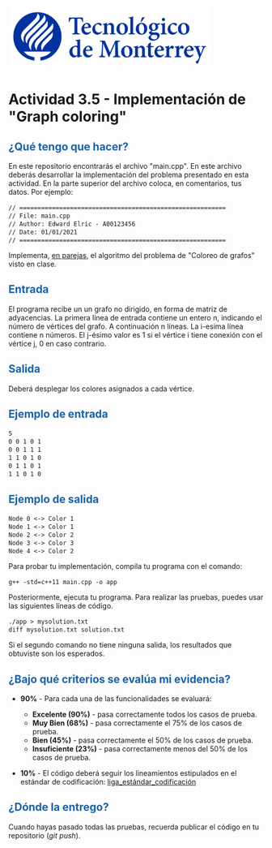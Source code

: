 ![Tec de Monterrey](images/logotecmty.png)
# Actividad 3.5 - Implementación de "Graph coloring"

## <span style="color: rgb(26, 99, 169);">¿Qué tengo que hacer?</span>
En este repositorio encontrarás el archivo "main.cpp". En este archivo deberás desarrollar la implementación del problema presentado en esta actividad.  En la parte superior del archivo coloca, en comentarios, tus datos. Por ejemplo:
```
// =========================================================
// File: main.cpp
// Author: Edward Elric - A00123456
// Date: 01/01/2021
// =========================================================
```
Implementa, <span style="text-decoration-line: underline;">en parejas</span>, el algoritmo del problema de "Coloreo de grafos" visto en clase.

## <span style="color: rgb(26, 99, 169);">**Entrada**</span>
El programa recibe un un grafo no dirigido, en forma de matriz de adyacencias. La primera línea de entrada contiene un entero n, indicando el número de vértices del grafo. A continuación n líneas. La i-esima línea contiene n números.  El j-ésimo valor es 1 si el vértice i tiene conexión con el vértice j, 0 en caso contrario.

## <span style="color: rgb(26, 99, 169);">**Salida**</span>
Deberá desplegar los colores asignados a cada vértice.

## <span style="color: rgb(26, 99, 169);">**Ejemplo de entrada**</span>
```
5
0 0 1 0 1
0 0 1 1 1
1 1 0 1 0
0 1 1 0 1
1 1 0 1 0
```

## <span style="color: rgb(26, 99, 169);">**Ejemplo de salida**</span>
```
Node 0 <-> Color 1
Node 1 <-> Color 1
Node 2 <-> Color 2
Node 3 <-> Color 3
Node 4 <-> Color 2
```

Para probar tu implementación, compila tu programa con el comando:
```
g++ -std=c++11 main.cpp -o app
```
Posteriormente, ejecuta tu programa. Para realizar las pruebas, puedes usar las siguientes líneas de código.
```
./app > mysolution.txt
diff mysolution.txt solution.txt
```
Si el segundo comando no tiene ninguna salida, los resultados que obtuviste son los esperados.

## <span style="color: rgb(26, 99, 169);">**¿Bajo qué criterios se evalúa mi evidencia?**</span>

- **90%** - Para cada una de las funcionalidades se evaluará:

    - **Excelente (90%)** - pasa correctamente todos los casos de prueba.
    - **Muy Bien (68%)** - pasa correctamente el 75% de los casos de prueba.
    - **Bien (45%)** - pasa correctamente el 50% de los casos de prueba.
    - **Insuficiente (23%)** - pasa correctamente menos del 50% de los casos de prueba.

- **10%** - El código deberá seguir los lineamientos estipulados en el estándar de codificación: <span class="instructure_file_holder link_holder">[liga_estándar_codificación](estandar.pdf)</span>

## <span style="color: rgb(26, 99, 169);">**¿Dónde la entrego?**</span>
Cuando hayas pasado todas las pruebas, recuerda publicar el código en tu repositorio (*git push*).
